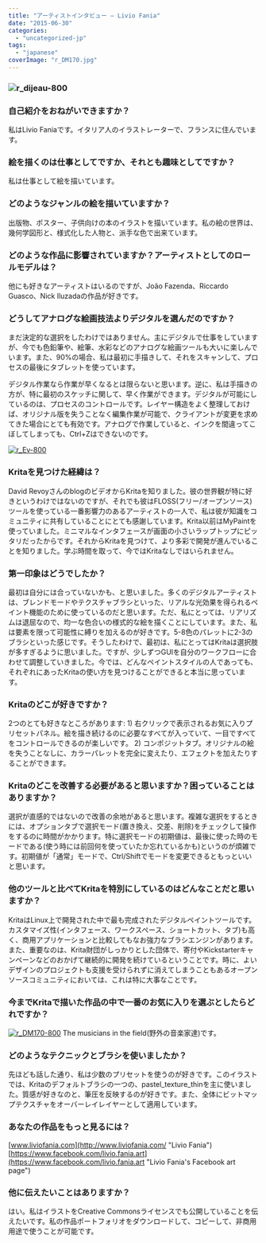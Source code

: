 ```yaml
---
title: "アーティストインタビュー – Livio Fania"
date: "2015-06-30"
categories: 
  - "uncategorized-jp"
tags: 
  - "japanese"
coverImage: "r_DM170.jpg"
---
```


### ![r_dijeau-800](/images/posts/2015/r_dijeau-800.jpeg)

### 自己紹介をおねがいできますか？

私はLivio Faniaです。イタリア人のイラストレーターで、フランスに住んでいます。

### 絵を描くのは仕事としてですか、それとも趣味としてですか？

私は仕事として絵を描いています。

### どのようなジャンルの絵を描いていますか？

出版物、ポスター、子供向けの本のイラストを描いています。私の絵の世界は、幾何学図形と、様式化した人物と、派手な色で出来ています。

### どのような作品に影響されていますか？アーティストとしてのロールモデルは？

他にも好きなアーティストはいるのですが、João Fazenda、Riccardo Guasco、Nick Iluzadaの作品が好きです。

### どうしてアナログな絵画技法よりデジタルを選んだのですか？

まだ決定的な選択をしたわけではありません。主にデジタルで仕事をしていますが、今でも色鉛筆や、絵筆、水彩などのアナログな絵画ツールも大いに楽しんでいます。また、90%の場合、私は最初に手描きして、それをスキャンして、プロセスの最後にタブレットを使っています。

デジタル作業なら作業が早くなるとは限らないと思います。逆に、私は手描きの方が、特に最初のスケッチに関して、早く作業ができます。デジタルが可能にしているのは、プロセスのコントロールです。レイヤー構造をよく整理しておけば、オリジナル版を失うことなく編集作業が可能で、クライアントが変更を求めてきた場合にとても有効です。アナログで作業していると、インクを間違ってこぼしてしまっても、Ctrl+Zはできないのです。

[![r_Ev-800](/images/posts/2015/r_Ev-800.jpeg)](https://krita.org/wp-content/uploads/2015/06/r_Ev.jpeg)

### Kritaを見つけた経緯は？

David RevoyさんのblogのビデオからKritaを知りました。彼の世界観が特に好きというわけではないのですが、それでも彼はFLOSS(フリー/オープンソース)ツールを使っている一番影響力のあるアーティストの一人で、私は彼が知識をコミュニティに共有していることにとても感謝しています。Krita以前はMyPaintを使っていました。ミニマルなインタフェースが画面の小さいラップトップにピッタリだったからです。それからKritaを見つけて、より多彩で開発が進んでいることを知りました。学ぶ時間を取って、今ではKritaなしではいられません。

### 第一印象はどうでしたか？

最初は自分には合っていないかも、と思いました。多くのデジタルアーティストは、ブレンドモードやテクスチャブラシといった、リアルな光効果を得られるペイント機能のために使っているのだと思います。ただ、私にとっては、リアリズムは退屈なので、均一な色合いの様式的な絵を描くことにしています。また、私は要素を限って可能性に縛りを加えるのが好きです。5-8色のパレットに2-3のブラシといった感じです。そうしたわけで、最初は、私にとってはKritaは選択肢が多すぎるように思いました。ですが、少しずつGUIを自分のワークフローに合わせて調整していきました。今では、どんなペイントスタイルの人であっても、それぞれにあったKritaの使い方を見つけることができると本当に思っています。

### Kritaのどこが好きですか？

2つのとても好きなところがあります: 1) 右クリックで表示されるお気に入りプリセットパネル。絵を描き続けるのに必要なすべてが入っていて、一目ですべてをコントロールできるのが楽しいです。 2) コンポジットタブ。オリジナルの絵を失うことなしに、カラーパレットを完全に変えたり、エフェクトを加えたりすることができます。

### Kritaのどこを改善する必要があると思いますか？困っていることはありますか？

選択が直感的ではないので改善の余地があると思います。複雑な選択をするときには、オプションタブで選択モード(置き換え、交差、削除)をチェックして操作をするのに時間がかかります。特に選択モードの初期値は、最後に使った時のモードである(使う時には前回何を使っていたか忘れているかも)というのが煩雑です。初期値が「通常」モードで、Ctrl/Shiftでモードを変更できるともっといいと思います。

### 他のツールと比べてKritaを特別にしているのはどんなことだと思いますか？

KritaはLinux上で開発された中で最も完成されたデジタルペイントツールです。カスタマイズ性(インタフェース、ワークスペース、ショートカット、タブ)も高く、商用アプリケーションと比較してもなお強力なブラシエンジンがあります。また、重要なのは、Krita財団がしっかりとした団体で、寄付やKickstarterキャンペーンなどのおかげて継続的に開発を続けているということです。時に、よいデザインのプロジェクトも支援を受けられずに消えてしまうこともあるオープンソースコミュニティにおいては、これは特に大事なことです。

### 今までKritaで描いた作品の中で一番のお気に入りを選ぶとしたらどれですか？

[![r_DM170-800](/images/posts/2015/r_DM170-800.jpg)](https://krita.org/wp-content/uploads/2015/06/r_DM170.jpg) The musicians in the field(野外の音楽家達)です。

### どのようなテクニックとブラシを使いましたか？

先ほども話した通り、私は少数のプリセットを使うのが好きです。このイラストでは、Kritaのデフォルトブラシの一つの、pastel\_texture\_thinを主に使いました。質感が好きなのと、筆圧を反映するのが好きです。また、全体にビットマップテクスチャをオーバーレイレイヤーとして適用しています。

### あなたの作品をもっと見るには？

[www.liviofania.com](http://www.liviofania.com/ "Livio Fania") [https://www.facebook.com/livio.fania.art](https://www.facebook.com/livio.fania.art "Livio Fania's Facebook art page")

### 他に伝えたいことはありますか？

はい。私はイラストをCreative Commonsライセンスでも公開していることを伝えたいです。私の作品ポートフォリオをダウンロードして、コピーして、非商用用途で使うことが可能です。
